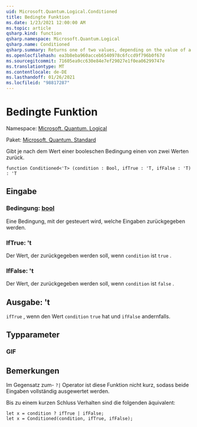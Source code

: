 ```yaml
---
uid: Microsoft.Quantum.Logical.Conditioned
title: Bedingte Funktion
ms.date: 1/23/2021 12:00:00 AM
ms.topic: article
qsharp.kind: function
qsharp.namespace: Microsoft.Quantum.Logical
qsharp.name: Conditioned
qsharp.summary: Returns one of two values, depending on the value of a Boolean condition.
ms.openlocfilehash: ea3b8eba960acceb6540978c6fccd9f796b0f67d
ms.sourcegitcommit: 71605ea9cc630e84e7ef29027e1f0ea06299747e
ms.translationtype: MT
ms.contentlocale: de-DE
ms.lasthandoff: 01/26/2021
ms.locfileid: "98817287"
---
```

# <a name="conditioned-function"></a>Bedingte Funktion

Namespace: [Microsoft. Quantum. Logical](xref:Microsoft.Quantum.Logical)

Paket: [Microsoft. Quantum. Standard](https://nuget.org/packages/Microsoft.Quantum.Standard)


Gibt je nach dem Wert einer booleschen Bedingung einen von zwei Werten zurück.

```qsharp
function Conditioned<'T> (condition : Bool, ifTrue : 'T, ifFalse : 'T) : 'T
```


## <a name="input"></a>Eingabe

### <a name="condition--bool"></a>Bedingung: [bool](xref:microsoft.quantum.lang-ref.bool)

Eine Bedingung, mit der gesteuert wird, welche Eingaben zurückgegeben werden.


### <a name="iftrue--t"></a>IfTrue: 't

Der Wert, der zurückgegeben werden soll, wenn `condition` ist `true` .


### <a name="iffalse--t"></a>IfFalse: 't

Der Wert, der zurückgegeben werden soll, wenn `condition` ist `false` .



## <a name="output--t"></a>Ausgabe: 't

`ifTrue` , wenn den Wert `condition` `true` hat und `ifFalse` andernfalls.

## <a name="type-parameters"></a>Typparameter

### <a name="t"></a>GIF



## <a name="remarks"></a>Bemerkungen

Im Gegensatz zum- `?|` Operator ist diese Funktion nicht kurz, sodass beide Eingaben vollständig ausgewertet werden.

Bis zu einem kurzen Schluss Verhalten sind die folgenden äquivalent:

```qsharp
let x = condition ? ifTrue | ifFalse;
let x = Conditioned(condition, ifTrue, ifFalse);
```